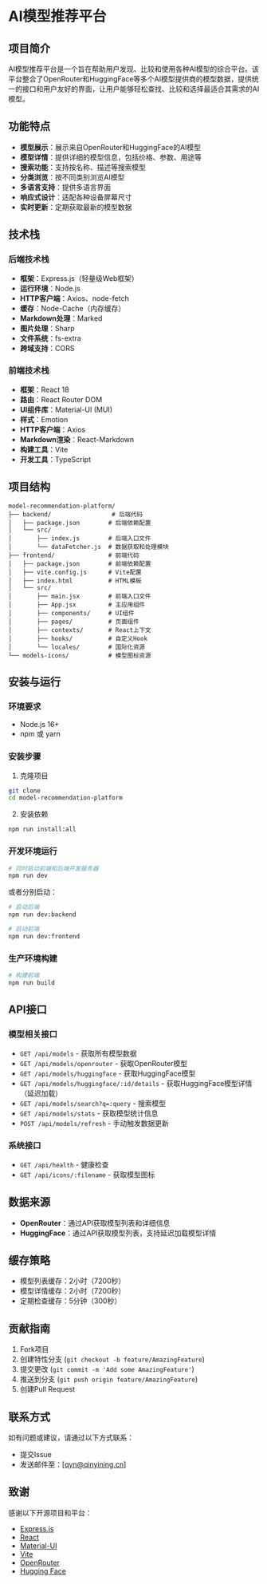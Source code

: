 # AI模型推荐平台

## 项目简介

AI模型推荐平台是一个旨在帮助用户发现、比较和使用各种AI模型的综合平台。该平台整合了OpenRouter和HuggingFace等多个AI模型提供商的模型数据，提供统一的接口和用户友好的界面，让用户能够轻松查找、比较和选择最适合其需求的AI模型。

## 功能特点

- **模型展示**：展示来自OpenRouter和HuggingFace的AI模型
- **模型详情**：提供详细的模型信息，包括价格、参数、用途等
- **搜索功能**：支持按名称、描述等搜索模型
- **分类浏览**：按不同类别浏览AI模型
- **多语言支持**：提供多语言界面
- **响应式设计**：适配各种设备屏幕尺寸
- **实时更新**：定期获取最新的模型数据

## 技术栈

### 后端技术栈

- **框架**：Express.js（轻量级Web框架）
- **运行环境**：Node.js
- **HTTP客户端**：Axios、node-fetch
- **缓存**：Node-Cache（内存缓存）
- **Markdown处理**：Marked
- **图片处理**：Sharp
- **文件系统**：fs-extra
- **跨域支持**：CORS

### 前端技术栈

- **框架**：React 18
- **路由**：React Router DOM
- **UI组件库**：Material-UI (MUI)
- **样式**：Emotion
- **HTTP客户端**：Axios
- **Markdown渲染**：React-Markdown
- **构建工具**：Vite
- **开发工具**：TypeScript

## 项目结构

```
model-recommendation-platform/
├── backend/                 # 后端代码
│   ├── package.json        # 后端依赖配置
│   └── src/
│       ├── index.js        # 后端入口文件
│       └── dataFetcher.js  # 数据获取和处理模块
├── frontend/               # 前端代码
│   ├── package.json        # 前端依赖配置
│   ├── vite.config.js      # Vite配置
│   ├── index.html          # HTML模板
│   └── src/
│       ├── main.jsx        # 前端入口文件
│       ├── App.jsx         # 主应用组件
│       ├── components/     # UI组件
│       ├── pages/          # 页面组件
│       ├── contexts/       # React上下文
│       ├── hooks/          # 自定义Hook
│       └── locales/        # 国际化资源
└── models-icons/           # 模型图标资源
```

## 安装与运行

### 环境要求

- Node.js 16+ 
- npm 或 yarn

### 安装步骤

1. 克隆项目
```bash
git clone 
cd model-recommendation-platform
```

2. 安装依赖
```bash
npm run install:all
```

### 开发环境运行

```bash
# 同时启动前端和后端开发服务器
npm run dev
```

或者分别启动：

```bash
# 启动后端
npm run dev:backend

# 启动前端
npm run dev:frontend
```

### 生产环境构建

```bash
# 构建前端
npm run build
```

## API接口

### 模型相关接口

- `GET /api/models` - 获取所有模型数据
- `GET /api/models/openrouter` - 获取OpenRouter模型
- `GET /api/models/huggingface` - 获取HuggingFace模型
- `GET /api/models/huggingface/:id/details` - 获取HuggingFace模型详情（延迟加载）
- `GET /api/models/search?q=:query` - 搜索模型
- `GET /api/models/stats` - 获取模型统计信息
- `POST /api/models/refresh` - 手动触发数据更新

### 系统接口

- `GET /api/health` - 健康检查
- `GET /api/icons/:filename` - 获取模型图标

## 数据来源

- **OpenRouter**：通过API获取模型列表和详细信息
- **HuggingFace**：通过API获取模型列表，支持延迟加载模型详情

## 缓存策略

- 模型列表缓存：2小时（7200秒）
- 模型详情缓存：2小时（7200秒）
- 定期检查缓存：5分钟（300秒）

## 贡献指南

1. Fork项目
2. 创建特性分支 (`git checkout -b feature/AmazingFeature`)
3. 提交更改 (`git commit -m 'Add some AmazingFeature'`)
4. 推送到分支 (`git push origin feature/AmazingFeature`)
5. 创建Pull Request


## 联系方式

如有问题或建议，请通过以下方式联系：

- 提交Issue
- 发送邮件至：[qyn@qinyining.cn]

## 致谢

感谢以下开源项目和平台：

- [Express.js](https://expressjs.com/)
- [React](https://reactjs.org/)
- [Material-UI](https://mui.com/)
- [Vite](https://vitejs.dev/)
- [OpenRouter](https://openrouter.ai/)
- [Hugging Face](https://huggingface.co/)
